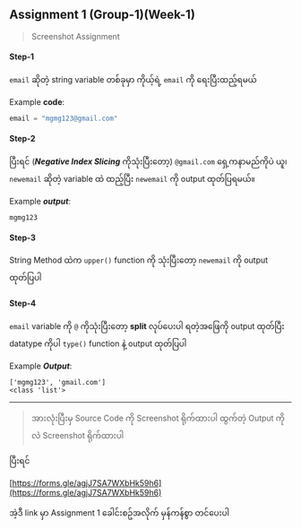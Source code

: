 ## Assignment 1 (Group-1)(Week-1)

> Screenshot Assignment

#### Step-1
```email``` ဆိုတဲ့ string variable တစ်ခုမှာ
ကိုယ့်ရဲ့ ```email``` ကို ရေးပြီးထည့်ရမယ်

Example **code**:
```python
email = "mgmg123@gmail.com"
```

#### Step-2
ပြီးရင် (***Negative Index Slicing*** ကိုသုံးပြီးတော့) ```@gmail.com``` ရှေ့ကနာမည်ကိုပဲ ယူ၊
```newemail``` ဆိုတဲ့ variable ထဲ ထည့်ပြီး ```newemail``` ကို output ထုတ်ပြရမယ်။

Example ***output***:
```
mgmg123
```

#### Step-3
String Method ထဲက ```upper()``` function ကို သုံးပြီးတော့ ```newemail``` ကို output ထုတ်ပြပါ

#### Step-4
```email``` variable ကို ```@``` ကိုသုံးပြီးတော့ **split** လုပ်ပေးပါ
ရတဲ့အဖြေကို output ထုတ်ပြီး datatype ကိုပါ ```type()``` function နဲ့ output ထုတ်ပြပါ

Example ***Output***:
```
['mgmg123', 'gmail.com']
<class 'list'>
```

<hr>

> အားလုံးပြီးမှ
Source Code ကို Screenshot ရိုက်ထားပါ
ထွက်တဲ့ Output ကို လဲ Screenshot ရိုက်ထားပါ

ပြီးရင် 

[https://forms.gle/agjJ7SA7WXbHk59h6](https://forms.gle/agjJ7SA7WXbHk59h6)

အဲ့ဒီ link မှာ Assignment 1 ခေါင်းစဥ်အလိုက် မှန်ကန်စွာ တင်ပေးပါ